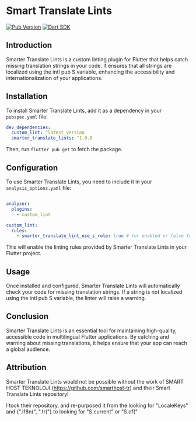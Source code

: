 # Smart Translate Lints

[![Pub Version](https://img.shields.io/pub/v/smarter_translate_lints)](https://pub.dev/packages/smarter_translate_lints)
[![Dart SDK](https://img.shields.io/badge/Dart%20SDK-%20%3E%3D2.12.0%20%3C3.0.0-blue)](https://dart.dev)

## Introduction

Smarter Translate Lints is a custom linting plugin for Flutter that helps catch missing translation strings in your code. It ensures that all strings are localized using the intl pub S variable, enhancing the accessibility and internationalization of your applications.

## Installation

To install Smarter Translate Lints, add it as a dependency in your `pubspec.yaml` file:

```yaml
dev_dependencies:
  custom_lint: ^latest_version
  smarter_translate_lints: ^1.0.0
```

Then, run `flutter pub get` to fetch the package.

## Configuration

To use Smarter Translate Lints, you need to include it in your `analysis_options.yaml` file:

```yaml

analyzer:
  plugins:
    - custom_lint

custom_lint:
  rules:
    - smarter_translate_lint_use_s_role: true # for enabled or false for disabled
```

This will enable the linting rules provided by Smarter Translate Lints in your Flutter project.

## Usage

Once installed and configured, Smarter Translate Lints will automatically check your code for missing translation strings. If a string is not localized using  the intl pub S variable, the linter will raise a warning.

## Conclusion

Smarter Translate Lints is an essential tool for maintaining high-quality, accessible code in multilingual Flutter applications. By catching and warning about missing translations, it helps ensure that your app can reach a global audience.

## Attribution

Smarter Translate Lints would not be possible without the work of SMART HOST TEKNOLOJİ (https://github.com/smarthost-tr) and their Smart Translate Lints repository!

I took their repository, and re-purposed it from the looking for "LocaleKeys" and {".i18n(", ".tr("}
to looking for "S.current" or "S.of("
